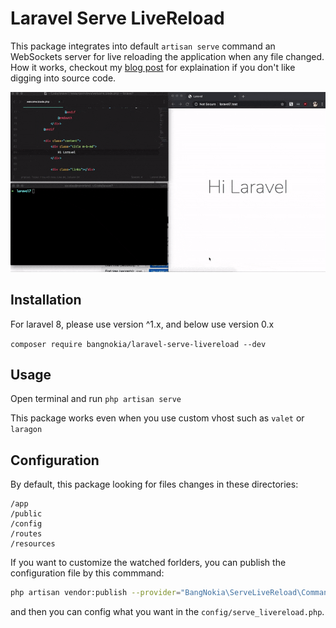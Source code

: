 # Laravel Serve LiveReload

This package integrates into default `artisan serve` command an WebSockets server for live reloading the application when any file changed. How it works, checkout my [blog post](https://daudau.cc/posts/laravel-live-reload-without-javascript.html) for explaination if you don't like digging into source code.

![Laravel serve livereload](demo.gif)

## Installation

For laravel 8, please use version ^1.x, and below use version 0.x

`composer require bangnokia/laravel-serve-livereload --dev`



## Usage

Open terminal and run `php artisan serve`

This package works even when you use custom vhost such as `valet` or `laragon`

## Configuration

By default, this package looking for files changes in these directories:

```
/app
/public 
/config 
/routes 
/resources
```

If you want to customize the watched forlders, you can publish the configuration file by this commmand:

```bash
php artisan vendor:publish --provider="BangNokia\ServeLiveReload\CommandServiceProvider"
```

and then you can config what you want in the `config/serve_livereload.php`.

